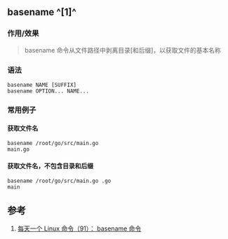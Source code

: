 ﻿## basename ^[1]^
### 作用/效果
> basename 命令从文件路径中剥离目录[和后缀]，以获取文件的基本名称

### 语法
```shell
basename NAME [SUFFIX]
basename OPTION... NAME...
```

### 常用例子
#### 获取文件名
```
basename /root/go/src/main.go
main.go
```

#### 获取文件名，不包含目录和后缀
```
basename /root/go/src/main.go .go
main
```


## 参考
1. [每天一个 Linux 命令（91）： basename 命令](https://mp.weixin.qq.com/s/V6GF4f82ThQ5sAOUjIQfLA)